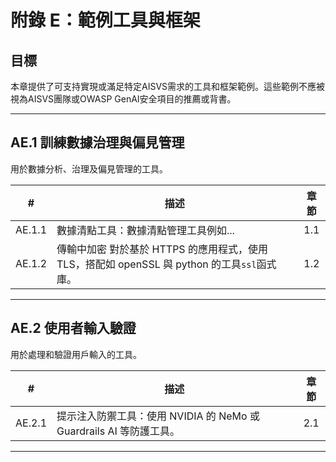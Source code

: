 # 附錄 E：範例工具與框架

## 目標

本章提供了可支持實現或滿足特定AISVS需求的工具和框架範例。這些範例不應被視為AISVS團隊或OWASP GenAI安全項目的推薦或背書。

---

## AE.1 訓練數據治理與偏見管理

用於數據分析、治理及偏見管理的工具。

|   #    | 描述                                                              | 章節  |
| :----: | --------------------------------------------------------------- | :-: |
| AE.1.1 | 數據清點工具：數據清點管理工具例如...                                            | 1.1 |
| AE.1.2 | 傳輸中加密 對於基於 HTTPS 的應用程式，使用 TLS，搭配如 openSSL 與 python 的工具`ssl`函式庫。 | 1.2 |

---

## AE.2 使用者輸入驗證

用於處理和驗證用戶輸入的工具。

|   #    | 描述                                               | 章節  |
| :----: | ------------------------------------------------ | :-: |
| AE.2.1 | 提示注入防禦工具：使用 NVIDIA 的 NeMo 或 Guardrails AI 等防護工具。 | 2.1 |

---

